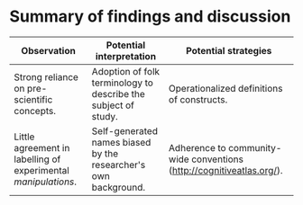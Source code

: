 # Summary of findings and discussion
| Observation      | Potential interpretation | Potential strategies |
| ----------- | ----------- | ----------- |
| Strong reliance on pre-scientific concepts.| Adoption of folk terminology to describe the subject of study. | Operationalized definitions of constructs. |
| Little agreement in labelling of experimental _manipulations_. | Self-generated names biased by the researcher's own background. | Adherence to community-wide conventions (http://cognitiveatlas.org/).

